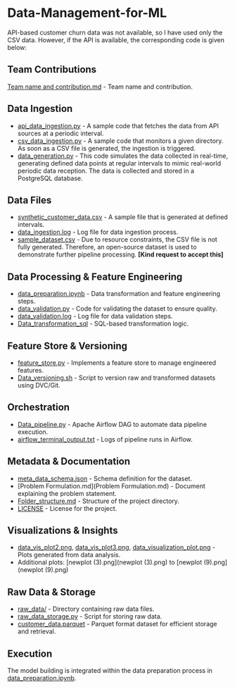 # Data-Management-for-ML

API-based customer churn data was not available, so I have used only the CSV data.
However, if the API is available, the corresponding code is given below:

## Team Contributions
[Team name and contribution.md](<Team name and contribution.md>) - Team name and contribution.

## Data Ingestion
* [api_data_ingestion.py](api_data_ingestion.py) - A sample code that fetches the data from API sources at a periodic interval.
* [csv_data_ingestion.py](csv_data_ingestion.py) - A sample code that monitors a given directory. As soon as a CSV file is generated, the ingestion is triggered.
* [data_generation.py](data_generation.py) - This code simulates the data collected in real-time, generating defined data points at regular intervals to mimic real-world periodic data reception. The data is collected and stored in a PostgreSQL database.

## Data Files
* [synthetic_customer_data.csv](synthetic_customer_data.csv) - A sample file that is generated at defined intervals.
* [data_ingestion.log](data_ingestion.log) - Log file for data ingestion process.
* [sample_dataset.csv](sample_dataset.csv) - Due to resource constraints, the CSV file is not fully generated. Therefore, an open-source dataset is used to demonstrate further pipeline processing. **[Kind request to accept this]**

## Data Processing & Feature Engineering
* [data_preparation.ipynb](data_preparation.ipynb) - Data transformation and feature engineering steps.
* [data_validation.py](data_validation.py) - Code for validating the dataset to ensure quality.
* [data_validation.log](data_validation.log) - Log file for data validation steps.
* [Data_transformation_sql](Data_transformation_sql) - SQL-based transformation logic.

## Feature Store & Versioning
* [feature_store.py](feature_store.py) - Implements a feature store to manage engineered features.
* [Data_versioning.sh](Data_versioning.sh) - Script to version raw and transformed datasets using DVC/Git.

## Orchestration
* [Data_pipeline.py](Data_pipeline.py) - Apache Airflow DAG to automate data pipeline execution.
* [airflow_terminal_output.txt](airflow_terminal_output.txt) - Logs of pipeline runs in Airflow.

## Metadata & Documentation
* [meta_data_schema.json](meta_data_schema.json) - Schema definition for the dataset.
* [Problem Formulation.md](Problem Formulation.md) - Document explaining the problem statement.
* [Folder_structure.md](Folder_structure.md) - Structure of the project directory.
* [LICENSE](LICENSE) - License for the project.

## Visualizations & Insights
* [data_vis_plot2.png](data_vis_plot2.png), [data_vis_plot3.png](data_vis_plot3.png), [data_visualization_plot.png](data_visualization_plot.png) - Plots generated from data analysis.
* Additional plots: [newplot (3).png](newplot (3).png) to [newplot (9).png](newplot (9).png)

## Raw Data & Storage
* [raw_data/](raw_data) - Directory containing raw data files.
* [raw_data_storage.py](raw_data_storage.py) - Script for storing raw data.
* [customer_data.parquet](customer_data.parquet) - Parquet format dataset for efficient storage and retrieval.

## Execution
The model building is integrated within the data preparation process in [data_preparation.ipynb](data_preparation.ipynb).
